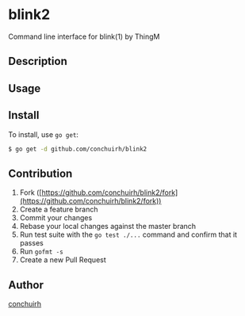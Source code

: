 # blink2

Command line interface for blink(1) by ThingM

## Description

## Usage

## Install

To install, use `go get`:

```bash
$ go get -d github.com/conchuirh/blink2
```

## Contribution

1. Fork ([https://github.com/conchuirh/blink2/fork](https://github.com/conchuirh/blink2/fork))
1. Create a feature branch
1. Commit your changes
1. Rebase your local changes against the master branch
1. Run test suite with the `go test ./...` command and confirm that it passes
1. Run `gofmt -s`
1. Create a new Pull Request

## Author

[conchuirh](https://github.com/conchuirh)
